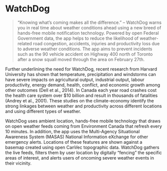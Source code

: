 WatchDog
===========



>“Knowing what’s coming makes all the difference.” – WatchDog warns you in real time about weather conditions ahead using a new breed of hands-free mobile notification technology. Powered by open Federal Government data, the app helps to reduce the likelihood of weather-related road congestion, accidents, injuries and productivity loss due to adverse weather conditions. The app aims to prevent incidents such as the 90 vehicle accident on Highway 400 north of Toronto after a snow squall moved through the area on February 27th.

Further underlining the need for WatchDog, recent research from Harvard University has shown that temperature, precipitation and windstorms can have severe impacts on agricultural output, industrial output, labour productivity, energy demand, health, conflict, and economic growth among other outcomes (Dell et al., 2014). In Canada each year road crashes cost the health care system over $10 billion and result in thousands of fatalities (Andrey et al., 2001). These studies on the climate-economy identify the strong linkages between weather and productivity across different locations and using different types of weather.

WatchDog uses ambient location, hands-free mobile technology that draws on open weather feeds coming from Environment Canada that refresh every 10 minutes. In addition, the app uses the Multi-Agency Situational Awareness System (MASAS) National Information eXchange for other emergency alerts. Locations of these features are shown against a basemap created using open CanVec topographic data. WatchDog gathers the live feeds, filters them by user location by digitally “fencing” the specific areas of interest, and alerts users of oncoming severe weather events in their vicinity.

